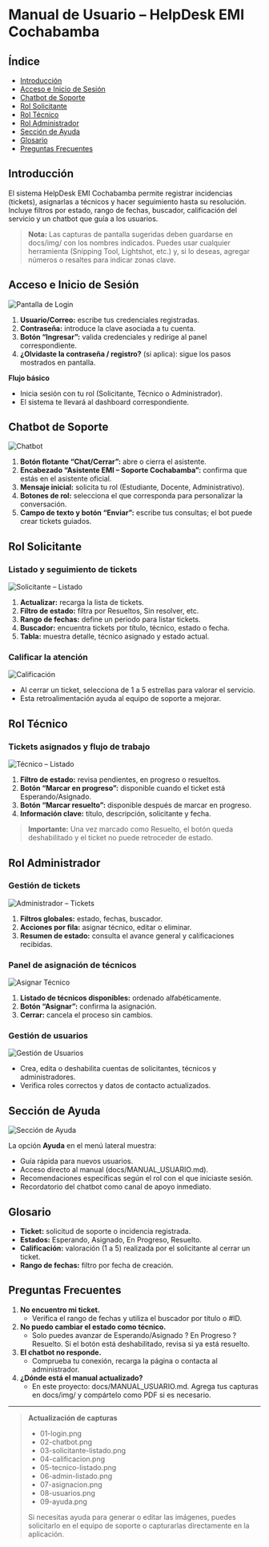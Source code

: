 ﻿# Manual de Usuario – HelpDesk EMI Cochabamba

## Índice
- [Introducción](#introducción)
- [Acceso e Inicio de Sesión](#acceso-e-inicio-de-sesión)
- [Chatbot de Soporte](#chatbot-de-soporte)
- [Rol Solicitante](#rol-solicitante)
- [Rol Técnico](#rol-técnico)
- [Rol Administrador](#rol-administrador)
- [Sección de Ayuda](#sección-de-ayuda)
- [Glosario](#glosario)
- [Preguntas Frecuentes](#preguntas-frecuentes)

## Introducción
El sistema HelpDesk EMI Cochabamba permite registrar incidencias (tickets), asignarlas a técnicos y hacer seguimiento hasta su resolución. Incluye filtros por estado, rango de fechas, buscador, calificación del servicio y un chatbot que guía a los usuarios.

> **Nota:** Las capturas de pantalla sugeridas deben guardarse en docs/img/ con los nombres indicados. Puedes usar cualquier herramienta (Snipping Tool, Lightshot, etc.) y, si lo deseas, agregar números o resaltes para indicar zonas clave.

## Acceso e Inicio de Sesión
![Pantalla de Login](img/01-login.png)

1. **Usuario/Correo:** escribe tus credenciales registradas.
2. **Contraseña:** introduce la clave asociada a tu cuenta.
3. **Botón “Ingresar”:** valida credenciales y redirige al panel correspondiente.
4. **¿Olvidaste la contraseña / registro?** (si aplica): sigue los pasos mostrados en pantalla.

**Flujo básico**
- Inicia sesión con tu rol (Solicitante, Técnico o Administrador).
- El sistema te llevará al dashboard correspondiente.

## Chatbot de Soporte
![Chatbot](img/02-chatbot.png)

1. **Botón flotante “Chat/Cerrar”:** abre o cierra el asistente.
2. **Encabezado “Asistente EMI – Soporte Cochabamba”:** confirma que estás en el asistente oficial.
3. **Mensaje inicial:** solicita tu rol (Estudiante, Docente, Administrativo).
4. **Botones de rol:** selecciona el que corresponda para personalizar la conversación.
5. **Campo de texto y botón “Enviar”:** escribe tus consultas; el bot puede crear tickets guiados.

## Rol Solicitante
### Listado y seguimiento de tickets
![Solicitante – Listado](img/03-solicitante-listado.png)

1. **Actualizar:** recarga la lista de tickets.
2. **Filtro de estado:** filtra por Resueltos, Sin resolver, etc.
3. **Rango de fechas:** define un periodo para listar tickets.
4. **Buscador:** encuentra tickets por título, técnico, estado o fecha.
5. **Tabla:** muestra detalle, técnico asignado y estado actual.

### Calificar la atención
![Calificación](img/04-calificacion.png)

- Al cerrar un ticket, selecciona de 1 a 5 estrellas para valorar el servicio.
- Esta retroalimentación ayuda al equipo de soporte a mejorar.

## Rol Técnico
### Tickets asignados y flujo de trabajo
![Técnico – Listado](img/05-tecnico-listado.png)

1. **Filtro de estado:** revisa pendientes, en progreso o resueltos.
2. **Botón “Marcar en progreso”:** disponible cuando el ticket está Esperando/Asignado.
3. **Botón “Marcar resuelto”:** disponible después de marcar en progreso.
4. **Información clave:** título, descripción, solicitante y fecha.

> **Importante:** Una vez marcado como Resuelto, el botón queda deshabilitado y el ticket no puede retroceder de estado.

## Rol Administrador
### Gestión de tickets
![Administrador – Tickets](img/06-admin-listado.png)

1. **Filtros globales:** estado, fechas, buscador.
2. **Acciones por fila:** asignar técnico, editar o eliminar.
3. **Resumen de estado:** consulta el avance general y calificaciones recibidas.

### Panel de asignación de técnicos
![Asignar Técnico](img/07-asignacion.png)

1. **Listado de técnicos disponibles:** ordenado alfabéticamente.
2. **Botón “Asignar”:** confirma la asignación.
3. **Cerrar:** cancela el proceso sin cambios.

### Gestión de usuarios
![Gestión de Usuarios](img/08-usuarios.png)

- Crea, edita o deshabilita cuentas de solicitantes, técnicos y administradores.
- Verifica roles correctos y datos de contacto actualizados.

## Sección de Ayuda
![Sección de Ayuda](img/09-ayuda.png)

La opción **Ayuda** en el menú lateral muestra:
- Guía rápida para nuevos usuarios.
- Acceso directo al manual (docs/MANUAL_USUARIO.md).
- Recomendaciones específicas según el rol con el que iniciaste sesión.
- Recordatorio del chatbot como canal de apoyo inmediato.

## Glosario
- **Ticket:** solicitud de soporte o incidencia registrada.
- **Estados:** Esperando, Asignado, En Progreso, Resuelto.
- **Calificación:** valoración (1 a 5) realizada por el solicitante al cerrar un ticket.
- **Rango de fechas:** filtro por fecha de creación.

## Preguntas Frecuentes
1. **No encuentro mi ticket.**
   - Verifica el rango de fechas y utiliza el buscador por título o #ID.
2. **No puedo cambiar el estado como técnico.**
   - Solo puedes avanzar de Esperando/Asignado ? En Progreso ? Resuelto. Si el botón está deshabilitado, revisa si ya está resuelto.
3. **El chatbot no responde.**
   - Comprueba tu conexión, recarga la página o contacta al administrador.
4. **¿Dónde está el manual actualizado?**
   - En este proyecto: docs/MANUAL_USUARIO.md. Agrega tus capturas en docs/img/ y compártelo como PDF si es necesario.

---

> **Actualización de capturas**
>
> - 01-login.png
> - 02-chatbot.png
> - 03-solicitante-listado.png
> - 04-calificacion.png
> - 05-tecnico-listado.png
> - 06-admin-listado.png
> - 07-asignacion.png
> - 08-usuarios.png
> - 09-ayuda.png
>
> Si necesitas ayuda para generar o editar las imágenes, puedes solicitarlo en el equipo de soporte o capturarlas directamente en la aplicación.

